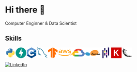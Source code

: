 # Hi there 👋

Computer Enginner & Data Scientist

<!--
I'm a skilled and passionate Data Scientist and Full Stack Developer with expertise in Python, SQL, machine learning, and web development. I have a strong background in data analysis, statistics, and mathematics, along with hands-on experience in building predictive models, recommendation systems, and time series analysis. My goal is to leverage data-driven insights and innovative technologies to solve complex business challenges and drive impactful results.
-->

<!--
[![LinkedIn](https://img.shields.io/badge/LinkedIn-Pastorio-blue.svg)](https://www.linkedin.com/in/jo%C3%A3o-past%C3%B3rio-90336414b/)
-->

## Skills

<div style="display: inline_block">
  <img src="https://github.com/devicons/devicon/blob/v2.16.0/icons/python/python-original.svg" width="35" height="35" align=left>
  <img src="https://github.com/devicons/devicon/blob/v2.16.0/icons/fastapi/fastapi-original.svg" width="35" height="35" align=left>
  <img src="https://github.com/devicons/devicon/blob/v2.16.0/icons/cplusplus/cplusplus-original.svg" width="35" height="35" align=left>
  <img src="https://github.com/devicons/devicon/blob/v2.16.0/icons/mysql/mysql-original.svg" width="35" height="35" align=left>
  <img src="https://github.com/devicons/devicon/blob/v2.16.0/icons/tensorflow/tensorflow-original.svg" width="35" height="35" align=left>
  <img src="https://github.com/devicons/devicon/blob/v2.16.0/icons/amazonwebservices/amazonwebservices-plain-wordmark.svg" width="45" height="35" align=left>
  <img src="https://github.com/devicons/devicon/blob/v2.16.0/icons/googlecloud/googlecloud-original.svg" width="45" height="35" align=left>
  <img src="https://github.com/devicons/devicon/blob/v2.16.0/icons/scikitlearn/scikitlearn-original.svg" width="50" height="35" align=left>
  <img src="https://github.com/devicons/devicon/blob/v2.16.0/icons/pandas/pandas-original.svg" width="35" height="35" align=left>
  <img src="https://github.com/devicons/devicon/blob/v2.16.0/icons/keras/keras-original.svg" width="35" height="35" align=left>
  <img src="https://github.com/devicons/devicon/blob/v2.16.0/icons/flask/flask-original.svg" width="35" height="35" align=left>
</div>
<br><br>

<!--## Stats-->

<!--
<div style="display: inline_block"><br>
  <a href="https://github.com/Pastorio">
  <img height="150em" src="https://github-readme-stats.vercel.app/api?username=Pastorio&theme=radical&show_icons=true"/>
  <img height="150em" src="https://github-readme-stats.vercel.app/api/top-langs/?username=Pastorio&layout=compact&langs_count=8&theme=radical"/>
</div>
<br>
-->

<!--<div>
  <p align=center>
    <img src="http://github-readme-streak-stats.herokuapp.com?user=Pastorio&theme=jolly&hide_border=true&date_format=M%20j%5B%2C%20Y%5D">
  </p>
</div>-->

    
[![LinkedIn](https://img.shields.io/badge/LinkedIn-Pastorio-blue.svg)](https://www.linkedin.com/in/jo%C3%A3o-past%C3%B3rio-90336414b/)

<!--
**Pastorio/Pastorio** is a ✨ _special_ ✨ repository because its `README.md` (this file) appears on your GitHub profile.

Here are some ideas to get you started:

- 🔭 I’m currently working on ...
- 🌱 I’m currently learning ...
- 👯 I’m looking to collaborate on ...
- 🤔 I’m looking for help with ...
- 💬 Ask me about ...
- 📫 How to reach me: ...
- 😄 Pronouns: ...
- ⚡ Fun fact: ...
-->
